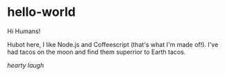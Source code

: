 # hello-world

Hi Humans!

Hubot here, I like Node.js and Coffeescript (that's what I'm made of!).
I've had tacos on the moon and find them superrior to Earth tacos.

*hearty laugh*
